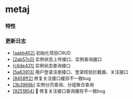 # metaj

### 特性

### 更新日志
- [[aabb402]](https://github.com/tiiaan/metaj/commit/aabb40200fd641cb096d4814ab36eb49df0458ae) 初始化项目CRUD
- [[2ab57c0]](https://github.com/tiiaan/metaj/commit/2ab57c0bd04097f8d57f41f300c00c073caeb18c) 实例状态上传接口、实例查询接口
- [[c6de431]](https://github.com/tiiaan/metaj/commit/c6de4310782ff13a10c935e3a0a7d1e21211c4af) 实例状态查询接口
- [[5a63913]](https://github.com/tiiaan/metaj/commit/5a639132f7ac6ce531bdedb5f40adea3a36ed9c7) 用户登录注册接口、登录校验拦截器、关注接口
- [[8458ff2]](https://github.com/tiiaan/metaj/commit/8458ff267d62ed10bb2728019fdc81fe8cd6821d) 修复关注接口缓存不一致bug
- [[3b3969b]](https://github.com/tiiaan/metaj/commit/3b3969b31bbcc119e62f27b0677301a4eb4d0b98) 实例分页查询、分组聚合查询
- [[9251854]](https://github.com/tiiaan/metaj/commit/9251854f82f2435aaefd96a62301107af7412d3c) :bug: 修复关注接口查询缓存不一致bug
